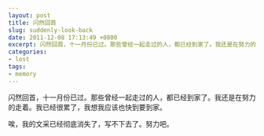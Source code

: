 ```yaml
---
layout: post
title: 闪然回首
slug: suddenly-look-back
date: 2011-12-08 17:13:49 +0800
excerpt: 闪然回首，十一月份已过。那些曾经一起走过的人，都已经到家了。我还是在努力的走着。我已经很累了，我想我应该也快到要到家。
categories:
- lost
tags:
- memory
---
```


闪然回首，十一月份已过。那些曾经一起走过的人，都已经到家了。我还是在努力的走着。我已经很累了，我想我应该也快到要到家。

唉，我的文采已经彻底消失了，写不下去了。努力吧。
